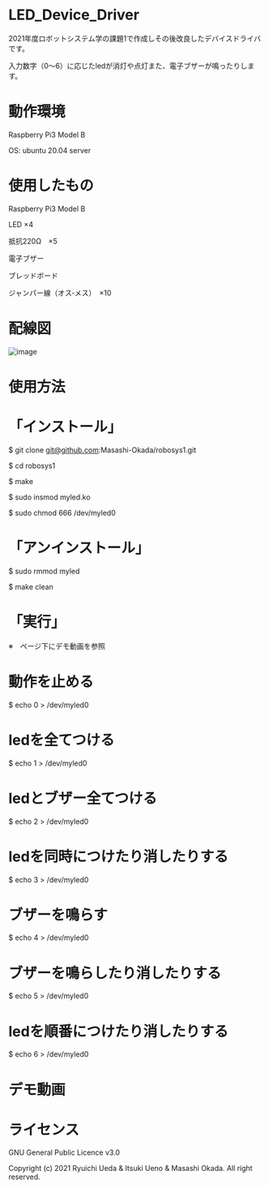 # LED_Device_Driver
2021年度ロボットシステム学の課題1で作成しその後改良したデバイスドライバです。

入力数字（0～6）に応じたledが消灯や点灯また、電子ブザーが鳴ったりします。

# 動作環境
Raspberry Pi3 Model B

OS: ubuntu 20.04 server

# 使用したもの
Raspberry Pi3 Model B

LED ×4

抵抗220Ω　×5

電子ブザー

ブレッドボード

ジャンパー線（オス‐メス）　×10

# 配線図
![image](https://user-images.githubusercontent.com/92083106/146252105-9ab0c7ee-3a8c-41b0-9679-5fcace129244.png)



# 使用方法
# 「インストール」
$ git clone git@github.com:Masashi-Okada/robosys1.git

$ cd robosys1

$ make

$ sudo insmod myled.ko

$ sudo chmod 666 /dev/myled0

# 「アンインストール」
$ sudo rmmod myled

$ make clean

# 「実行」
※　ページ下にデモ動画を参照
# 動作を止める
$ echo 0 > /dev/myled0
# ledを全てつける
$ echo 1 > /dev/myled0 
# ledとブザー全てつける
$ echo 2 > /dev/myled0 
# ledを同時につけたり消したりする
$ echo 3 > /dev/myled0 
# ブザーを鳴らす
$ echo 4 > /dev/myled0 
# ブザーを鳴らしたり消したりする
$ echo 5 > /dev/myled0 
# ledを順番につけたり消したりする
$ echo 6 > /dev/myled0 

# デモ動画

# ライセンス
GNU General Public Licence v3.0

Copyright (c) 2021 Ryuichi Ueda & Itsuki Ueno & Masashi Okada. All right reserved.
